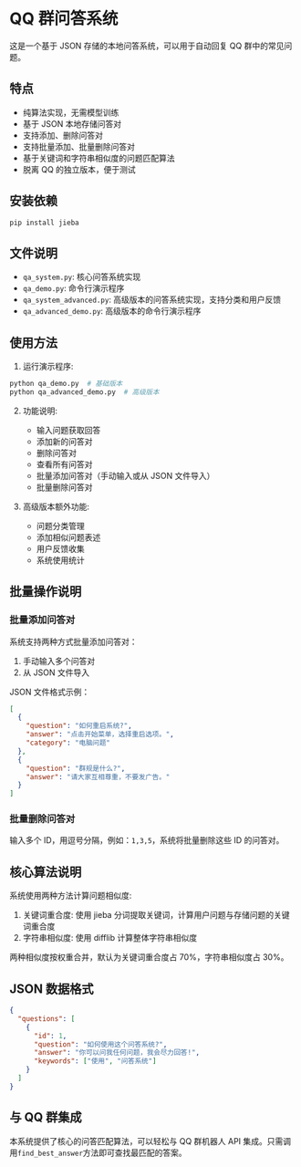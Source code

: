 # QQ 群问答系统

这是一个基于 JSON 存储的本地问答系统，可以用于自动回复 QQ 群中的常见问题。

## 特点

- 纯算法实现，无需模型训练
- 基于 JSON 本地存储问答对
- 支持添加、删除问答对
- 支持批量添加、批量删除问答对
- 基于关键词和字符串相似度的问题匹配算法
- 脱离 QQ 的独立版本，便于测试

## 安装依赖

```bash
pip install jieba
```

## 文件说明

- `qa_system.py`: 核心问答系统实现
- `qa_demo.py`: 命令行演示程序
- `qa_system_advanced.py`: 高级版本的问答系统实现，支持分类和用户反馈
- `qa_advanced_demo.py`: 高级版本的命令行演示程序

## 使用方法

1. 运行演示程序:

```bash
python qa_demo.py  # 基础版本
python qa_advanced_demo.py  # 高级版本
```

2. 功能说明:

   - 输入问题获取回答
   - 添加新的问答对
   - 删除问答对
   - 查看所有问答对
   - 批量添加问答对（手动输入或从 JSON 文件导入）
   - 批量删除问答对

3. 高级版本额外功能:
   - 问题分类管理
   - 添加相似问题表述
   - 用户反馈收集
   - 系统使用统计

## 批量操作说明

### 批量添加问答对

系统支持两种方式批量添加问答对：

1. 手动输入多个问答对
2. 从 JSON 文件导入

JSON 文件格式示例：

```json
[
  {
    "question": "如何重启系统?",
    "answer": "点击开始菜单，选择重启选项。",
    "category": "电脑问题"
  },
  {
    "question": "群规是什么?",
    "answer": "请大家互相尊重，不要发广告。"
  }
]
```

### 批量删除问答对

输入多个 ID，用逗号分隔，例如：`1,3,5`，系统将批量删除这些 ID 的问答对。

## 核心算法说明

系统使用两种方法计算问题相似度:

1. 关键词重合度: 使用 jieba 分词提取关键词，计算用户问题与存储问题的关键词重合度
2. 字符串相似度: 使用 difflib 计算整体字符串相似度

两种相似度按权重合并，默认为关键词重合度占 70%，字符串相似度占 30%。

## JSON 数据格式

```json
{
  "questions": [
    {
      "id": 1,
      "question": "如何使用这个问答系统?",
      "answer": "你可以问我任何问题，我会尽力回答!",
      "keywords": ["使用", "问答系统"]
    }
  ]
}
```

## 与 QQ 群集成

本系统提供了核心的问答匹配算法，可以轻松与 QQ 群机器人 API 集成。只需调用`find_best_answer`方法即可查找最匹配的答案。
